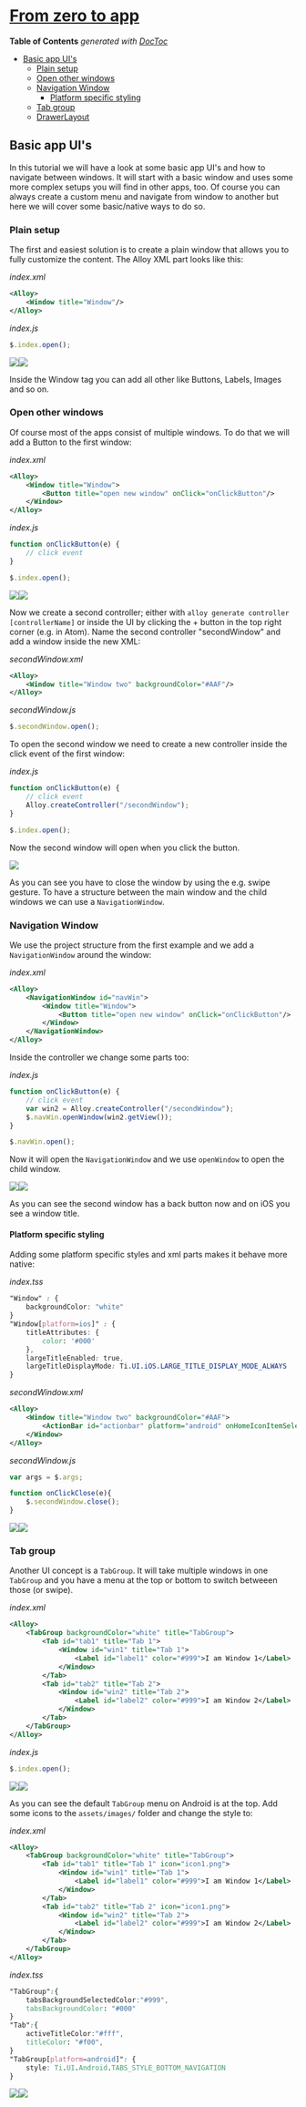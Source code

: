 # [From zero to app](https://github.com/m1ga/from_zero_to_app)

<!-- START doctoc generated TOC please keep comment here to allow auto update -->
<!-- DON'T EDIT THIS SECTION, INSTEAD RE-RUN doctoc TO UPDATE -->
**Table of Contents**  *generated with [DocToc](https://github.com/thlorenz/doctoc)*

 - [Basic app UI's](#basic-app-uis)
	- [Plain setup](#plain-setup)
	- [Open other windows](#open-other-windows)
	- [Navigation Window](#navigation-window)
    	- [Platform specific styling](#platform-specific-styling)
    - [Tab group](#tab-group)
    - [DrawerLayout](#drawerlayout)

<!-- END doctoc generated TOC please keep comment here to allow auto update -->


## Basic app UI's

In this tutorial we will have a look at some basic app UI's and how to navigate between windows.  It will start with a basic window and uses some more complex setups you will find in other apps, too. Of course you can always create a custom menu and navigate from window to another but here we will cover some basic/native ways to do so.

### Plain setup

The first and easiest solution is to create a plain window that allows you to fully customize the content. The Alloy XML part looks like this:

_index.xml_
```xml
<Alloy>
	<Window title="Window"/>
</Alloy>
```

_index.js_
```javascript
$.index.open();
```

<img src="images/windows_1.png"/><img src="images/windows_2.png"/>


Inside the Window tag you can add all other like Buttons, Labels, Images and so on.

### Open other windows

Of course most of the apps consist of multiple windows. To do that we will add a Button to the first window:

_index.xml_
```xml
<Alloy>
	<Window title="Window">
		<Button title="open new window" onClick="onClickButton"/>
	</Window>
</Alloy>
```

_index.js_
```javascript
function onClickButton(e) {
	// click event
}

$.index.open();
```

<img src="images/windows_3.png"/><img src="images/windows_4.png"/>


Now we create a second controller; either with `alloy generate controller [controllerName]` or inside the UI by clicking the + button in the top right corner (e.g. in Atom).
Name the second controller "secondWindow" and add a window inside the new XML:

_secondWindow.xml_
```xml
<Alloy>
	<Window title="Window two" backgroundColor="#AAF"/>
</Alloy>
```
_secondWindow.js_
```javascript
$.secondWindow.open();
```

To open the second window we need to create a new controller inside the click event of the first window:

_index.js_
```javascript
function onClickButton(e) {
	// click event
	Alloy.createController("/secondWindow");
}

$.index.open();
```

Now the second window will open when you click the button.

<img src="images/windows_5.gif"/>

As you can see you have to close the window by using the e.g. swipe gesture. To have a structure between the main window and the child windows we can use a `NavigationWindow`.

### Navigation Window

We use the project structure from the first example and we add a `NavigationWindow` around the window:

_index.xml_
```xml
<Alloy>
	<NavigationWindow id="navWin">
		<Window title="Window">
			<Button title="open new window" onClick="onClickButton"/>
		</Window>
	</NavigationWindow>
</Alloy>
```

Inside the controller we change some parts too:

_index.js_
```javascript
function onClickButton(e) {
	// click event
	var win2 = Alloy.createController("/secondWindow");
	$.navWin.openWindow(win2.getView());
}

$.navWin.open();
```

Now it will open the `NavigationWindow` and we use `openWindow` to open the child window.

<img src="images/windows_6.gif"/><img src="images/windows_7.gif"/>

As you can see the second window has a back button now and on iOS you see a window title.

#### Platform specific styling
Adding some platform specific styles and xml parts makes it behave more native:

_index.tss_
```css
"Window" : {
	backgroundColor: "white"
}
"Window[platform=ios]" : {
	titleAttributes: {
		color: '#000'
	},
	largeTitleEnabled: true,
	largeTitleDisplayMode: Ti.UI.iOS.LARGE_TITLE_DISPLAY_MODE_ALWAYS
}
```

_secondWindow.xml_
```xml
<Alloy>
	<Window title="Window two" backgroundColor="#AAF">
		<ActionBar id="actionbar" platform="android" onHomeIconItemSelected="onClickClose" displayHomeAsUp="true"/>
	</Window>
</Alloy>
```

_secondWindow.js_
```javascript
var args = $.args;

function onClickClose(e){
	$.secondWindow.close();
}
```

<img src="images/windows_8.gif"/><img src="images/windows_9.gif"/>

### Tab group

Another UI concept is a `TabGroup`. It will take multiple windows in one `TabGroup` and you have a menu at the top or bottom to switch betweeen those (or swipe).

_index.xml_
```xml
<Alloy>
	<TabGroup backgroundColor="white" title="TabGroup">
		<Tab id="tab1" title="Tab 1">
			<Window id="win1" title="Tab 1">
				<Label id="label1" color="#999">I am Window 1</Label>
			</Window>
		</Tab>
		<Tab id="tab2" title="Tab 2">
			<Window id="win2" title="Tab 2">
				<Label id="label2" color="#999">I am Window 2</Label>
			</Window>
		</Tab>
	</TabGroup>
</Alloy>
```

_index.js_
```javascript
$.index.open();
```

<img src="images/windows_10.gif"/><img src="images/windows_11.gif"/>

As you can see the default `TabGroup` menu on Android is at the top. Add some icons to the `assets/images/` folder and change the style to:

_index.xml_
```xml
<Alloy>
	<TabGroup backgroundColor="white" title="TabGroup">
		<Tab id="tab1" title="Tab 1" icon="icon1.png">
			<Window id="win1" title="Tab 1">
				<Label id="label1" color="#999">I am Window 1</Label>
			</Window>
		</Tab>
		<Tab id="tab2" title="Tab 2" icon="icon1.png">
			<Window id="win2" title="Tab 2">
				<Label id="label2" color="#999">I am Window 2</Label>
			</Window>
		</Tab>
	</TabGroup>
</Alloy>
```

_index.tss_
```css
"TabGroup":{
	tabsBackgroundSelectedColor:"#999",
	tabsBackgroundColor: "#000"
}
"Tab":{
	activeTitleColor:"#fff",
	titleColor: "#f00",
}
"TabGroup[platform=android]": {
	style: Ti.UI.Android.TABS_STYLE_BOTTOM_NAVIGATION
}
```
<img src="images/windows_12.png"/><img src="images/windows_13.png"/>
